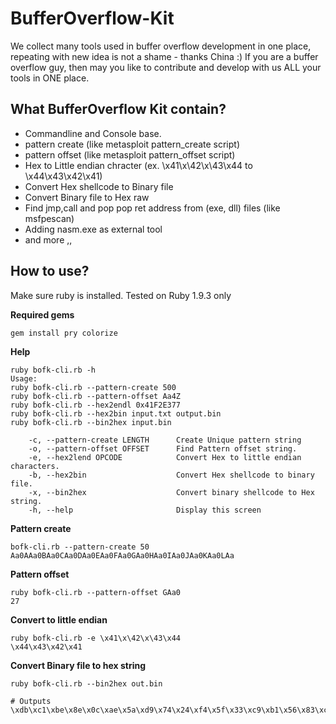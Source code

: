 BufferOverflow-Kit
==================

We collect many tools used in buffer overflow development in one place, repeating with new idea is not a shame - thanks China :)
If you are a buffer overflow guy, then may you like to contribute and develop with us ALL your tools in ONE place.

What BufferOverflow Kit contain?
---------------------------------
* Commandline and Console base.
* pattern create (like metasploit pattern_create script)
* pattern offset (like metasploit pattern_offset script)
* Hex to Little endian chracter (ex. \x41\x\42\x\43\x44 to \x44\x43\x42\x41)
* Convert Hex shellcode to Binary file
* Convert Binary file to Hex raw
* Find jmp,call and pop pop ret address from (exe, dll) files (like msfpescan)
* Adding nasm.exe as external tool 
* and more ,,

How to use?
--------------
Make sure ruby is installed. 
Tested on Ruby 1.9.3 only

**Required gems**

	gem install pry colorize




**Help**

	ruby bofk-cli.rb -h
	Usage:
	ruby bofk-cli.rb --pattern-create 500
	ruby bofk-cli.rb --pattern-offset Aa4Z
	ruby bofk-cli.rb --hex2endl 0x41F2E377
	ruby bofk-cli.rb --hex2bin input.txt output.bin
	ruby bofk-cli.rb --bin2hex input.bin
	
	    -c, --pattern-create LENGTH      Create Unique pattern string
	    -o, --pattern-offset OFFSET      Find Pattern offset string.
	    -e, --hex2lend OPCODE            Convert Hex to little endian characters.
	    -b, --hex2bin                    Convert Hex shellcode to binary file.
	    -x, --bin2hex                    Convert binary shellcode to Hex string.
	    -h, --help                       Display this screen 

**Pattern create**

	bofk-cli.rb --pattern-create 50
	Aa0AAa0BAa0CAa0DAa0EAa0FAa0GAa0HAa0IAa0JAa0KAa0LAa

**Pattern offset**

	ruby bofk-cli.rb --pattern-offset GAa0
	27

**Convert to little endian**

	ruby bofk-cli.rb -e \x41\x\42\x\43\x44
	\x44\x43\x42\x41

**Convert Binary file to hex string**

	ruby bofk-cli.rb --bin2hex out.bin
	
	# Outputs
	\xdb\xc1\xbe\x8e\x0c\xae\x5a\xd9\x74\x24\xf4\x5f\x33\xc9\xb1\x56\x83\xc7\x04\x31\x77\x14\x03\x77\x9a\xee\x5b\xa6\x4a\x67\xa3\x57\x8a\x18\x2d\xb2\xbb\x0a\x49\xb6\xe9\x9a\x19\x9a\x01\x50\x4f\x0f\x92\x14\x58\x20\x13\x92\xbe\x0f\xa4\x12\x7f\xc3\x66\x34\x03\x1e\xba\x96\x3a\xd1\xcf\xd7\x7b\x0c\x3f\x85\xd4\x5a\xed\x3a\x50\x1e\x2d\x3a\xb6\x14\x0d\x44\xb3\xeb\xf9\xfe\xba\x3b\x51\x74\xf4\xa3\xda\xd2\x25\xd5\x0f\x01\x19\x9c\x24\xf2\xe9\x1f\xec\xca\x12\x2e\xd0\x81\x2c\x9e\xdd\xd8\x69\x19\x3d\xaf\x81\x59\xc0\xa8\x51\x23\x1e\x3c\x44\x83\xd5\xe6\xac\x35\x3a\x70\x26\x39\xf7\xf6\x60\x5e\x06\xda\x1a\x5a\x83\xdd\xcc\xea\xd7\xf9\xc8\xb7\x8c\x60\x48\x12\x63\x9c\x8a\xfa\xdc\x38\xc0\xe9\x09\x3a\x8b\x65\xfe\x71\x34\x76\x68\x01\x47\x44\x37\xb9\xcf\xe4\xb0\x67\x17\x0a\xeb\xd0\x87\xf5\x13\x21\x81\x31\x47\x71\xb9\x90\xe7\x1a\x39\x1c\x32\x8c\x69\xb2\xec\x6d\xda\x72\x5c\x06\x30\x7d\x83\x36\x3b\x57\xb2\x70\xf5\x83\x97\x16\xf4\x33\x02\x54\x71\xd5\x46\x8a\xd4\x4d\xfe\x68\x03\x46\x99\x93\x61\xfa\x32\x04\x3d\x14\x84\x2b\xbe\x32\xa7\x80\x16\xd5\x33\xcb\xa2\xc4\x44\xc6\x82\x8f\x7d\x81\x59\xfe\xcc\x33\x5d\x2b\xa6\xd0\xcc\xb0\x36\x9e\xec\x6e\x61\xf7\xc3\x66\xe7\xe5\x7a\xd1\x15\xf4\x1b\x1a\x9d\x23\xd8\xa5\x1c\xa1\x64\x82\x0e\x7f\x64\x8e\x7a\x2f\x33\x58\xd4\x89\xed\x2a\x8e\x43\x41\xe5\x46\x15\xa9\x36\x10\x1a\xe4\xc0\xfc\xab\x51\x95\x03\x03\x36\x11\x7c\x79\xa6\xde\x57\x39\xd6\x94\xf5\x68\x7f\x71\x6c\x29\xe2\x82\x5b\x6e\x1b\x01\x69\x0f\xd8\x19\x18\x0a\xa4\x9d\xf1\x66\xb5\x4b\xf5\xd5\xb6\x59

